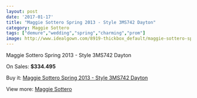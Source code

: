 ```yaml
---
layout: post
date: '2017-01-17'
title: "Maggie Sottero Spring 2013 - Style 3MS742 Dayton"
category: Maggie Sottero
tags: ["demure","wedding","spring","charming","prom"]
image: http://www.idealgown.com/8919-thickbox_default/maggie-sottero-spring-2013-style-3ms742-dayton.jpg
---
```

Maggie Sottero Spring 2013 - Style 3MS742 Dayton

On Sales: **$334.495**
<a href="https://www.idealgown.com/en/maggie-sottero/3711-maggie-sottero-spring-2013-style-3ms742-dayton.html"><amp-img layout="responsive" width="600" height="600" src="//www.idealgown.com/8919-thickbox_default/maggie-sottero-spring-2013-style-3ms742-dayton.jpg" alt="Maggie Sottero Spring 2013 - Style 3MS742 Dayton 0" /></a>
<a href="https://www.idealgown.com/en/maggie-sottero/3711-maggie-sottero-spring-2013-style-3ms742-dayton.html"><amp-img layout="responsive" width="600" height="600" src="//www.idealgown.com/8918-thickbox_default/maggie-sottero-spring-2013-style-3ms742-dayton.jpg" alt="Maggie Sottero Spring 2013 - Style 3MS742 Dayton 1" /></a>

Buy it: [Maggie Sottero Spring 2013 - Style 3MS742 Dayton](https://www.idealgown.com/en/maggie-sottero/3711-maggie-sottero-spring-2013-style-3ms742-dayton.html "Maggie Sottero Spring 2013 - Style 3MS742 Dayton")

View more: [Maggie Sottero](https://www.idealgown.com/en/45-maggie-sottero "Maggie Sottero")